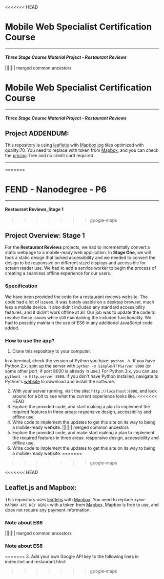 <<<<<<< HEAD
# Mobile Web Specialist Certification Course
---
#### _Three Stage Course Material Project - Restaurant Reviews_

||||||| merged common ancestors
# Mobile Web Specialist Certification Course
---
#### _Three Stage Course Material Project - Restaurant Reviews_

## Project ADDENDUM:

This repository is using [leafletjs](https://leafletjs.com/) with [Mapbox](https://www.mapbox.com/) jpg tiles optimized with quality:70.
You need to replace <your MAPBOX API KEY HERE> with token from [Mapbox](https://www.mapbox.com/), and you can check the [pricing](https://www.mapbox.com/pricing/): free and no credit card required.

---

=======
# FEND - Nanodegree - P6
---
####  Restaurant Reviews_Stage 1

>>>>>>> google-maps
## Project Overview: Stage 1

For the **Restaurant Reviews** projects, we had to incrementally convert a static webpage to a mobile-ready web application. In **Stage One**, we will took a static design that lacked accessibility and we needed to convert the design to be responsive on different sized displays and accessible for screen reader use. We had to add a service worker to begin the process of creating a seamless offline experience for our users.

### Specification

We have been provided the code for a restaurant reviews website. The code had a lot of issues. It was barely usable on a desktop browser, much less a mobile device. It also didn’t included any standard accessibility features, and it didin’t work offline at all. Our job was to update the code to resolve these issues while still maintaining the included functionality. We had to possibly maintain the use of ES6 in any additional JavaScript code added. 

### How to use the app?

1. Clone this repository to your computer. 

In a terminal, check the version of Python you have: `python -V`. If you have Python 2.x, spin up the server with `python -m SimpleHTTPServer 8000` (or some other port, if port 8000 is already in use.) For Python 3.x, you can use `python3 -m http.server 8000`. If you don't have Python installed, navigate to Python's [website](https://www.python.org/) to download and install the software.

2. With your server running, visit the site: `http://localhost:8000`, and look around for a bit to see what the current experience looks like.
<<<<<<< HEAD
3. Explore the provided code, and start making a plan to implement the required features in three areas: responsive design, accessibility and offline use.
4. Write code to implement the updates to get this site on its way to being a mobile-ready website.
||||||| merged common ancestors
3. Explore the provided code, and make start making a plan to implement the required features in three areas: responsive design, accessibility and offline use.
4. Write code to implement the updates to get this site on its way to being a mobile-ready website.
=======
>>>>>>> google-maps

<<<<<<< HEAD
## Leaflet.js and Mapbox:

This repository uses [leafletjs](https://leafletjs.com/) with [Mapbox](https://www.mapbox.com/). You need to replace `<your MAPBOX API KEY HERE>` with a token from [Mapbox](https://www.mapbox.com/). Mapbox is free to use, and does not require any payment information. 

### Note about ES6
||||||| merged common ancestors
### Note about ES6
=======
3. Add your own Google API key to the following lines in index.itml and restaurant.html:

   <!--<script async defer src="https://maps.googleapis.com/maps/api/js?key=YOUR_GOOGLE_MAPS_API_KEY&libraries=places&callback=initMap"></script>-->

>>>>>>> google-maps




